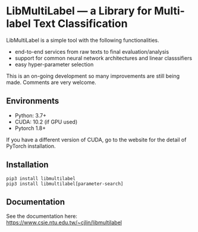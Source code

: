 # LibMultiLabel — a Library for Multi-label Text Classification

LibMultiLabel is a simple tool with the following functionalities.

- end-to-end services from raw texts to final evaluation/analysis
- support for common neural network architectures and linear classsifiers
- easy hyper-parameter selection

This is an on-going development so many improvements are still being made. Comments are very welcome.

## Environments
- Python: 3.7+
- CUDA: 10.2 (if GPU used)
- Pytorch 1.8+

If you have a different version of CUDA, go to the website for the detail of PyTorch installation.

## Installation

```
pip3 install libmultilabel
pip3 install libmultilabel[parameter-search]
```

## Documentation
See the documentation here: https://www.csie.ntu.edu.tw/~cjlin/libmultilabel
